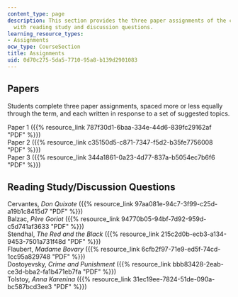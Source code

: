 ```yaml
---
content_type: page
description: This section provides the three paper assignments of the course along
  with reading study and discussion questions.
learning_resource_types:
- Assignments
ocw_type: CourseSection
title: Assignments
uid: 0d70c275-5da5-7710-95a8-b139d2901083
---
```


Papers
------

Students complete three paper assignments, spaced more or less equally through the term, and each written in response to a set of suggested topics.

Paper 1 ({{% resource_link 787f30d1-6baa-334e-44d6-839fc29162af "PDF" %}})  
Paper 2 ({{% resource_link c35150d5-c871-7347-f5d2-b35fe7756008 "PDF" %}})  
Paper 3 ({{% resource_link 344a1861-0a23-4d77-837a-b5054ec7b6f6 "PDF" %}})

Reading Study/Discussion Questions
----------------------------------

Cervantes, _Don Quixote_ ({{% resource_link 97aa081e-94c7-3f99-c25d-a19b1c8415d7 "PDF" %}})  
Balzac, _Père Goriot_ ({{% resource_link 94770b05-94bf-7d92-959d-c5d741af3633 "PDF" %}})  
Stendhal, _The Red and the Black_ ({{% resource_link 215c2d0b-ecb3-a134-9453-7501a731f48d "PDF" %}})  
Flaubert, _Madame Bovary_ ({{% resource_link 6cfb2f97-71e9-ed5f-74cd-1cc95a829748 "PDF" %}})  
Dostoyevsky, _Crime and Punishment_ ({{% resource_link bbb83428-2eab-ce3d-bba2-fa1b471eb7fa "PDF" %}})  
Tolstoy, _Anna Karenina_ ({{% resource_link 31ec19ee-7824-51de-090a-bc587bcd3ee3 "PDF" %}})